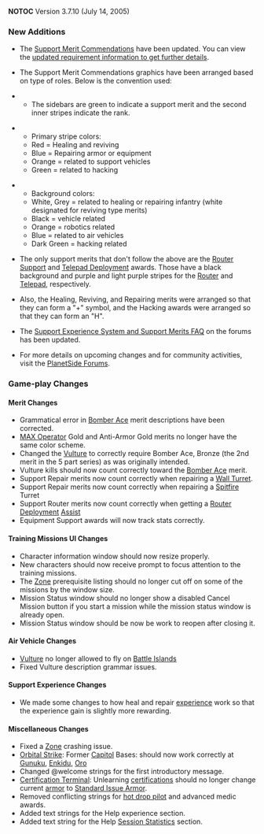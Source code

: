 **NOTOC** Version 3.7.10 (July 14, 2005)

### New Additions

- The [Support Merit Commendations](../merits/Support_Merit_Commendations.md)
  have been updated. You can view the
  [updated requirement information to get further details](http://psforums.station.sony.com/ps/board/message?board.id=indevelopment&message.id=7586).

<!-- -->

- The Support Merit Commendations graphics have been arranged based on type of
  roles. Below is the convention used:

<!-- -->

- - The sidebars are green to indicate a support merit and the second inner
    stripes indicate the rank.

<!-- -->

- - Primary stripe colors:
  - Red = Healing and reviving
  - Blue = Repairing armor or equipment
  - Orange = related to support vehicles
  - Green = related to hacking

<!-- -->

- - Background colors:
  - White, Grey = related to healing or repairing infantry (white designated for
    reviving type merits)
  - Black = vehicle related
  - Orange = robotics related
  - Blue = related to air vehicles
  - Dark Green = hacking related

<!-- -->

- The only support merits that don't follow the above are the
  [Router Support](../merits/Router_Support.md) and
  [Telepad Deployment](../merits/Telepad_Deployment.md) awards. Those have a
  black background and purple and light purple stripes for the
  [Router](../vehicles/Router.md) and [Telepad](../weapons/Telepad.md),
  respectively.

<!-- -->

- Also, the Healing, Reviving, and Repairing merits were arranged so that they
  can form a "+" symbol, and the Hacking awards were arranged so that they can
  form an "H".

<!-- -->

- The
  [Support Experience System and Support Merits FAQ](http://psforums.station.sony.com/ps/board/message?board.id=faq&message.id=28)
  on the forums has been updated.

<!-- -->

- For more details on upcoming changes and for community activities, visit the
  [PlanetSide Forums](http://psforums.station.sony.com/ps).

### Game-play Changes

#### Merit Changes

- Grammatical error in [Bomber Ace](../merits/Bomber_Ace.md) merit descriptions
  have been corrected.
- [MAX Operator](../merits/MAX_Operator.md) Gold and Anti-Armor Gold merits no
  longer have the same color scheme.
- Changed the [Vulture](../vehicles/Vulture.md) to correctly require Bomber Ace,
  Bronze (the 2nd merit in the 5 part series) as was originally intended.
- Vulture kills should now count correctly toward the
  [Bomber Ace](../merits/Bomber_Ace.md) merit.
- Support Repair merits now count correctly when repairing a
  [Wall Turret](../items/Phalanx.md).
- Support Repair merits now count correctly when repairing a
  [Spitfire](../weapons/Adaptive_Construction_Engine.md#spitfire-turret) Turret
- Support Router merits now count correctly when getting a
  [Router Deployment](../merits/Router_Support.md)
  [Assist](../terminology/Assist.md)
- Equipment Support awards will now track stats correctly.

#### Training Missions UI Changes

- Character information window should now resize properly.
- New characters should now receive prompt to focus attention to the training
  missions.
- The [Zone](../terminology/Zone.md) prerequisite listing should no longer cut
  off on some of the missions by the window size.
- Mission Status window should no longer show a disabled Cancel Mission button
  if you start a mission while the mission status window is already open.
- Mission Status window should be now be work to reopen after closing it.

#### Air Vehicle Changes

- [Vulture](../vehicles/Vulture.md) no longer allowed to fly on
  [Battle Islands](../locations/Battle_Islands.md)
- Fixed Vulture description grammar issues.

#### Support Experience Changes

- We made some changes to how heal and repair [experience](../etc/Experience.md)
  work so that the experience gain is slightly more rewarding.

#### Miscellaneous Changes

- Fixed a [Zone](../terminology/Zone.md) crashing issue.
- [Orbital Strike](../commands/Orbital_Strike.md): Former
  [Capitol](../locations/Capitol.md) Bases: should now work correctly at
  [Gunuku](../facilities/Gunuku.md), [Enkidu](../facilities/Enkidu.md),
  [Oro](../facilities/Oro.md)
- Changed @welcome strings for the first introductory message.
- [Certification Terminal](../items/Certification_Terminal.md): Unlearning
  [certifications](../certifications/Certification.md) should no longer change
  current [armor](../armor/Armor_Index.md) to
  [Standard Issue Armor](../armor/Standard_Exo-Suit.md).
- Removed conflicting strings for
  [hot drop pilot](../merits/Galaxy_Support_Pilot.md) and advanced medic awards.
- Added text strings for the Help experience section.
- Added text string for the Help
  [Session Statistics](../terminology/Session_Statistics.md) section.


